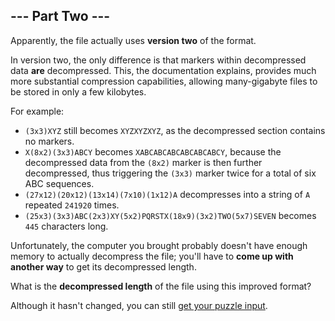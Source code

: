## --- Part Two ---

Apparently, the file actually uses **version two** of the format.

In version two, the only difference is that markers within decompressed data
**are** decompressed. This, the documentation explains, provides much more
substantial compression capabilities, allowing many-gigabyte files to be stored
in only a few kilobytes.

For example:

- `(3x3)XYZ` still becomes `XYZXYZXYZ`, as the decompressed section contains no
  markers.
- `X(8x2)(3x3)ABCY` becomes `XABCABCABCABCABCABCY`, because the decompressed
  data from the `(8x2)` marker is then further decompressed, thus triggering
  the `(3x3)` marker twice for a total of six ABC sequences.
- `(27x12)(20x12)(13x14)(7x10)(1x12)A` decompresses into a string of `A`
  repeated `241920` times.
- `(25x3)(3x3)ABC(2x3)XY(5x2)PQRSTX(18x9)(3x2)TWO(5x7)SEVEN` becomes `445`
  characters long.

Unfortunately, the computer you brought probably doesn't have enough memory to
actually decompress the file; you'll have to **come up with another way** to
get its decompressed length.

What is the **decompressed length** of the file using this improved format?

Although it hasn't changed, you can still [get your puzzle input](input.txt).

